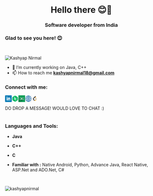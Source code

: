 <!--
************************************************************************
    Hi there 😊
	THANKS FOR LOOKING AT THE SOURCE CODE 
    DO DROP A MESSAGE! WOULD LOVE TO CHAT :)
************************************************************************
**Kashyap-Nirmal/Kashyap-Nirmal** is a ✨ _special_ ✨ repository because its `README.md` (this file) appears on your GitHub profile.
Here are some ideas to get you started:

- 🔭 I’m currently working on ...
- 🌱 I’m currently learning ...
- 👯 I’m looking to collaborate on ...
- 🤔 I’m looking for help with ...
- 💬 Ask me about ...
- 📫 How to reach me: ...
- 😄 Pronouns: ...
- ⚡ Fun fact: ...
-->

<h1 align="center">Hello there 😊👋</h1>
<h3 align="center">Software developer from India</h3>

### Glad to see you here! 😊

<br>

<p align="left"> <img src="https://komarev.com/ghpvc/?username=kashyap-nirmal&label=Profile%20views&color=0e75b6&style=flat" alt="Kashyap Nirmal" /> </p>

- 🔭 I’m currently working on Java, C++ 
- 📫 How to reach me **kashyapnirmal18@gmail.com**

<h3 align="left">Connect with me:</h3>
<p align="left">
<a href="https://www.linkedin.com/in/kashyap-nirmal/">
  <img align="left" alt="Linkdein" width="22px" src="https://github.com/Kashyap-Nirmal/kashyap-nirmal/blob/main/svg%20icons/linkedin.png" />
</a>
<a href="https://www.hackerrank.com/kashyapnirmal">
  <img align="left" alt="Hackerrank" width="22px" src="https://github.com/Kashyap-Nirmal/kashyap-nirmal/blob/main/svg%20icons/hackerrank.png" />
</a>
<a href="https://auth.geeksforgeeks.org/user/kashyapnirmal09/profile">
  <img align="left" alt="GeeksForGeeks" width="22px" src="https://github.com/Kashyap-Nirmal/kashyap-nirmal/blob/main/svg%20icons/geeksforgeeks.png" />  
</a>
<a href="https://kashyap-nirmal.github.io/">
  <img align="left" alt="Website" width="22px" src="https://github.com/Kashyap-Nirmal/kashyap-nirmal/blob/main/svg%20icons/website.png" />  
</a>
<a href="https://leetcode.com/kashyap_nirmal/">
  <img align="left" alt="Leet Code" width="22px" src="https://github.com/Kashyap-Nirmal/kashyap-nirmal/blob/main/svg%20icons/leetcode.png" />  
</a>
	
</p>
<br><br>
  DO DROP A MESSAGE! WOULD LOVE TO CHAT :)
<br><br>

<h3 align="left">Languages and Tools:</h3>
<p align="left"> 

- **Java**
- **C++**
- **C**

- **Familiar with :** Native Android, Python, Advance Java, React Native, ASP.Net and ADO.Net, C#

<br>

<p><img src="https://github-readme-stats.vercel.app/api/top-langs?username=kashyap-nirmal&show_icons=true&locale=en&langs_count=3" alt="kashyapnirmal" /></p><br>

<!--<p>&nbsp;<img align="center" src="https://github-readme-stats.vercel.app/api?username=kashyap-nirmal&show_icons=true&locale=en&hide=prs,issues,contribs&count_private=true" alt="kashyapnirmal" /></p><br>-->

<!--<p><img align="center" src="https://github-readme-streak-stats.herokuapp.com/?user=kashyap-nirmal&border_color=#000000&border_radius=5" alt="kashyapnirmal" /></p>-->
